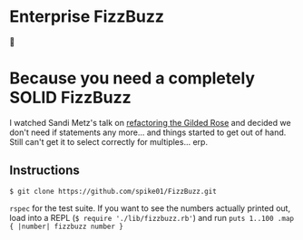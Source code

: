 Enterprise FizzBuzz
============

:construction:

Because you need a completely SOLID FizzBuzz
=======

I watched Sandi Metz's talk on [refactoring the Gilded Rose](https://www.youtube.com/watch?v=0cKcWNj-MPI) and decided we don't need if statements any more... and things started to get out of hand. Still can't get it to select correctly for multiples... erp.

Instructions
----------

```shell
$ git clone https://github.com/spike01/FizzBuzz.git
```

`rspec` for the test suite. If you want to see the numbers actually printed out, load into a REPL (`$ require './lib/fizzbuzz.rb'`) and run `puts 1..100 .map { |number| fizzbuzz number }`
